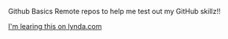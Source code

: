 Github Basics
Remote repos to help me test out my GitHub skillz!!

[I'm learing this on lynda.com](http://www.lynda.com)

